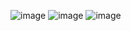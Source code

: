 ![image](https://user-images.githubusercontent.com/109750332/226421366-61b75cf4-0a97-4275-875a-10c43ad6f678.png)
![image](https://user-images.githubusercontent.com/109750332/226421669-f6b5483f-eff1-49af-b1ea-414bb6d6d0fd.png)
![image](https://user-images.githubusercontent.com/109750332/226421955-712754a2-0d54-43df-b568-726398015aaf.png)
